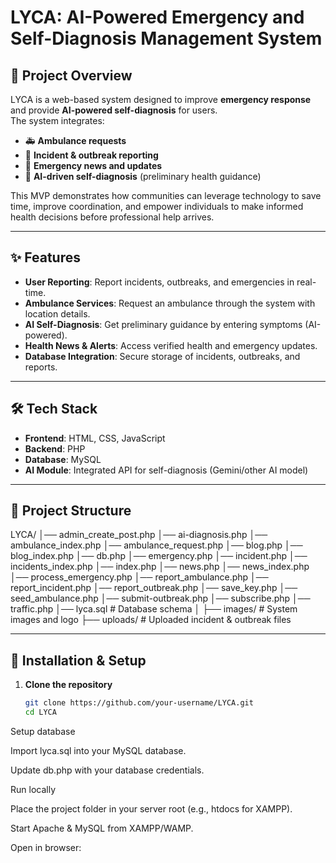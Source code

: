 # LYCA: AI-Powered Emergency and Self-Diagnosis Management System

## 📌 Project Overview
LYCA is a web-based system designed to improve **emergency response** and provide **AI-powered self-diagnosis** for users.  
The system integrates:
- 🚑 **Ambulance requests**
- 📢 **Incident & outbreak reporting**
- 📰 **Emergency news and updates**
- 🤖 **AI-driven self-diagnosis** (preliminary health guidance)

This MVP demonstrates how communities can leverage technology to save time, improve coordination, and empower individuals to make informed health decisions before professional help arrives.

---

## ✨ Features
- **User Reporting**: Report incidents, outbreaks, and emergencies in real-time.  
- **Ambulance Services**: Request an ambulance through the system with location details.  
- **AI Self-Diagnosis**: Get preliminary guidance by entering symptoms (AI-powered).  
- **Health News & Alerts**: Access verified health and emergency updates.  
- **Database Integration**: Secure storage of incidents, outbreaks, and reports.  

---

## 🛠️ Tech Stack
- **Frontend**: HTML, CSS, JavaScript  
- **Backend**: PHP  
- **Database**: MySQL  
- **AI Module**: Integrated API for self-diagnosis (Gemini/other AI model)  

---

## 📂 Project Structure

LYCA/
│── admin_create_post.php
│── ai-diagnosis.php
│── ambulance_index.php
│── ambulance_request.php
│── blog.php
│── blog_index.php
│── db.php
│── emergency.php
│── incident.php
│── incidents_index.php
│── index.php
│── news.php
│── news_index.php
│── process_emergency.php
│── report_ambulance.php
│── report_incident.php
│── report_outbreak.php
│── save_key.php
│── seed_ambulance.php
│── submit-outbreak.php
│── subscribe.php
│── traffic.php
│── lyca.sql # Database schema
│
├── images/ # System images and logo
├── uploads/ # Uploaded incident & outbreak files


---

## 🚀 Installation & Setup
1. **Clone the repository**
   ```bash
   git clone https://github.com/your-username/LYCA.git
   cd LYCA
Setup database

Import lyca.sql into your MySQL database.

Update db.php with your database credentials.

Run locally

Place the project folder in your server root (e.g., htdocs for XAMPP).

Start Apache & MySQL from XAMPP/WAMP.

Open in browser:
